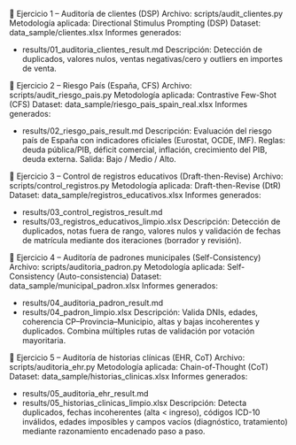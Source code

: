 🔹 Ejercicio 1 – Auditoría de clientes (DSP)
Archivo: scripts/audit_clientes.py
Metodología aplicada: Directional Stimulus Prompting (DSP)
Dataset: data_sample/clientes.xlsx
Informes generados:
- results/01_auditoria_clientes_result.md
Descripción: Detección de duplicados, valores nulos, ventas negativas/cero y outliers en importes de venta.

🔹 Ejercicio 2 – Riesgo País (España, CFS)
Archivo: scripts/audit_riesgo_pais.py
Metodología aplicada: Contrastive Few-Shot (CFS)
Dataset: data_sample/riesgo_pais_spain_real.xlsx
Informes generados:
- results/02_riesgo_pais_result.md
Descripción: Evaluación del riesgo país de España con indicadores oficiales (Eurostat, OCDE, IMF). Reglas: deuda pública/PIB, déficit comercial, inflación, crecimiento del PIB, deuda externa. Salida: Bajo / Medio / Alto.

🔹 Ejercicio 3 – Control de registros educativos (Draft-then-Revise)
Archivo: scripts/control_registros.py
Metodología aplicada: Draft-then-Revise (DtR)
Dataset: data_sample/registros_educativos.xlsx
Informes generados:
- results/03_control_registros_result.md
- results/03_registros_educativos_limpio.xlsx
Descripción: Detección de duplicados, notas fuera de rango, valores nulos y validación de fechas de matrícula mediante dos iteraciones (borrador y revisión).

🔹 Ejercicio 4 – Auditoría de padrones municipales (Self-Consistency)
Archivo: scripts/auditoria_padron.py
Metodología aplicada: Self-Consistency (Auto-consistencia)
Dataset: data_sample/municipal_padron.xlsx
Informes generados:
- results/04_auditoria_padron_result.md
- results/04_padron_limpio.xlsx
Descripción: Valida DNIs, edades, coherencia CP–Provincia–Municipio, altas y bajas incoherentes y duplicados. Combina múltiples rutas de validación por votación mayoritaria.

🔹 Ejercicio 5 – Auditoría de historias clínicas (EHR, CoT)
Archivo: scripts/auditoria_ehr.py
Metodología aplicada: Chain-of-Thought (CoT)
Dataset: data_sample/historias_clinicas.xlsx
Informes generados:
- results/05_auditoria_ehr_result.md
- results/05_historias_clinicas_limpio.xlsx
Descripción: Detecta duplicados, fechas incoherentes (alta < ingreso), códigos ICD-10 inválidos, edades imposibles y campos vacíos (diagnóstico, tratamiento) mediante razonamiento encadenado paso a paso.

